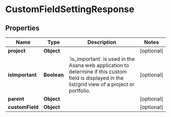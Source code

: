# CustomFieldSettingResponse

## Properties
Name | Type | Description | Notes
------------ | ------------- | ------------- | -------------
**project** | **Object** |  |  [optional]
**isImportant** | **Boolean** | &#x60;is_important&#x60; is used in the Asana web application to determine if this custom field is displayed in the list/grid view of a project or portfolio. |  [optional]
**parent** | **Object** |  |  [optional]
**customField** | **Object** |  |  [optional]
